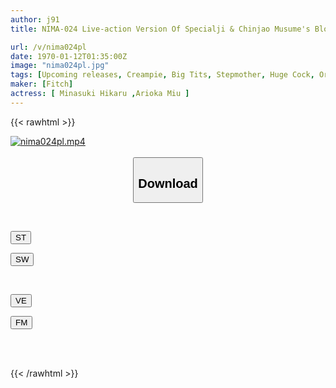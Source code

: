 ```yaml
---
author: j91
title: NIMA-024 Live-action Version Of Specialji & Chinjao Musume's Blockbuster Work! ! My Wife Abandoned Me For Being Just A Kind Man... Part 1 Miu Arioka Hikaru Minazuki

url: /v/nima024pl
date: 1970-01-12T01:35:00Z
image: "nima024pl.jpg"
tags: [Upcoming releases, Creampie, Big Tits, Stepmother, Huge Cock, Original Collaboration	]
maker: [Fitch]
actress: [ Minasuki Hikaru ,Arioka Miu ]
---
```



{{< rawhtml >}}

<div class="video" data-videoid="pending_link.html">
    <a href="javascript:;">
        <img src="/v/nima024pl/nima024pl.jpg" width="WIDTH" height="HEIGHT" alt="nima024pl.mp4" loading="lazy">
    </a>
</div>

<script type="text/javascript" src="https://j91.asia/asset/on-demand-pend.js"></script>

<br>
  <link rel="stylesheet" href="https://j91.asia/asset/bs5.css">
  
  <center>
  <button class="btn btn-primary" type="button" data-bs-toggle="collapse" data-bs-target=".multi-collapse" aria-expanded="false" aria-controls="multiCollapseExample1 multiCollapseExample2"><h2>Download</h2></button></center>
</p>
<div class="row">
  <div class="col">
    <div class="collapse multi-collapse" id="multiCollapseExample1">
      <div class="card card-body">
	      	      <br>
<div class="buttons">  
<p><a href="https://j91.asia/pending_link.html" target="_blank"><button class="btn-hover color-3"><i class="fa fa-download"></i> ST</button></a></p>
<p><a href="https://j91.asia/pending_link.html" target="_blank"><button class="btn-hover color-2"><i class="fa fa-download"></i> SW</button></a></p></div>
    </div>
  </div>
</div>
  <div class="col">
    <div class="collapse multi-collapse" id="multiCollapseExample2">
      <div class="card card-body">
	      <br>
<div class="buttons">
<p><a href="https://j91.asia/pending_link.html" target="_blank"><button class="btn-hover color-9"><i class="fa fa-download"></i> VE</button></a></p>
<p><a href="https://j91.asia/pending_link.html" target="_blank"><button class="btn-hover color-8"><i class="fa fa-download"></i> FM</button></a></p></div>
<br><br>
      </div>
    </div>
  </div>
</div>

{{< /rawhtml >}}